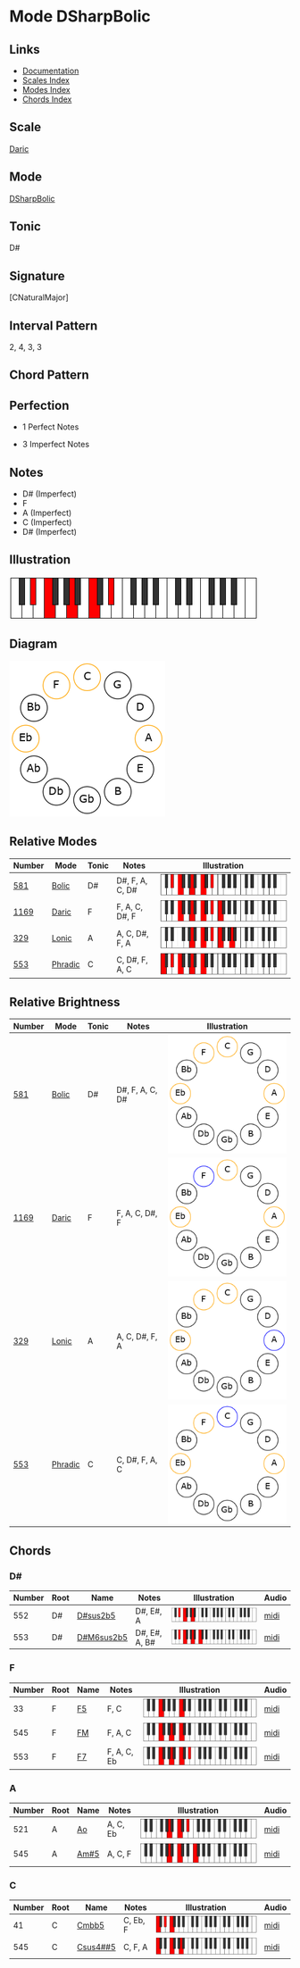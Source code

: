 # Mode DSharpBolic

## Links

- [Documentation](README.md)
- [Scales Index](Scales.md)
- [Modes Index](Modes.md)
- [Chords Index](Chords.md)

## Scale

[Daric](ScaleDaric.md)

## Mode

[DSharpBolic](ModeDSharpBolic.md)

## Tonic

D#

## Signature

[CNaturalMajor]

## Interval Pattern

2, 4, 3, 3

## Chord Pattern



## Perfection

 - 1 Perfect Notes

 - 3 Imperfect Notes

## Notes

- D# (Imperfect)
- F
- A (Imperfect)
- C (Imperfect)
- D# (Imperfect)

## Illustration

![DSharpBolic](ModeDSharpBolic.png)

## Diagram

![DSharpBolic](CircleModeDSharpBolic.png)

## Relative Modes

| Number | Mode | Tonic | Notes | Illustration |
|--------|------|-------|-------|--------------|
| [581](https://ianring.com/musictheory/scales/581) | [Bolic](ModeBolic.md) | D# | D#, F, A, C, D# | ![DSharpBolic](ModeDSharpBolic.png) |
| [1169](https://ianring.com/musictheory/scales/1169) | [Daric](ModeDaric.md) | F | F, A, C, D#, F | ![FNaturalDaric](ModeFNaturalDaric.png) |
| [329](https://ianring.com/musictheory/scales/329) | [Lonic](ModeLonic.md) | A | A, C, D#, F, A | ![ANaturalLonic](ModeANaturalLonic.png) |
| [553](https://ianring.com/musictheory/scales/553) | [Phradic](ModePhradic.md) | C | C, D#, F, A, C | ![CNaturalPhradic](ModeCNaturalPhradic.png) |
## Relative Brightness

| Number | Mode | Tonic | Notes | Illustration |
|--------|------|-------|-------|--------------|
| [581](https://ianring.com/musictheory/scales/581) | [Bolic](ModeBolic.md) | D# | D#, F, A, C, D# | ![DSharpBolic](CircleModeDSharpBolic.png) |
| [1169](https://ianring.com/musictheory/scales/1169) | [Daric](ModeDaric.md) | F | F, A, C, D#, F | ![FNaturalDaric](CircleModeFNaturalDaric.png) |
| [329](https://ianring.com/musictheory/scales/329) | [Lonic](ModeLonic.md) | A | A, C, D#, F, A | ![ANaturalLonic](CircleModeANaturalLonic.png) |
| [553](https://ianring.com/musictheory/scales/553) | [Phradic](ModePhradic.md) | C | C, D#, F, A, C | ![CNaturalPhradic](CircleModeCNaturalPhradic.png) |

## Chords

### D#

| Number | Root | Name | Notes | Illustration | Audio |
|--------|------|------|-------|--------------|-------|
| 552 | D# | [D#sus2b5](ChordDSharpSuspendedSecondFlatFifth.md) | D#, E#, A | ![D#sus2b5](ChordDSharpSuspendedSecondFlatFifthRootPosition.png) | [midi](ChordDSharpSuspendedSecondFlatFifthRootPosition.mid) |
| 553 | D# | [D#M6sus2b5](ChordDSharpMajorSixthSuspendedSecondFlatFifth.md) | D#, E#, A, B# | ![D#M6sus2b5](ChordDSharpMajorSixthSuspendedSecondFlatFifthRootPosition.png) | [midi](ChordDSharpMajorSixthSuspendedSecondFlatFifthRootPosition.mid) |

### F

| Number | Root | Name | Notes | Illustration | Audio |
|--------|------|------|-------|--------------|-------|
| 33 | F | [F5](ChordFNaturalPowerChord.md) | F, C | ![F5](ChordFNaturalPowerChordRootPosition.png) | [midi](ChordFNaturalPowerChordRootPosition.mid) |
| 545 | F | [FM](ChordFNaturalMajor.md) | F, A, C | ![FM](ChordFNaturalMajorRootPosition.png) | [midi](ChordFNaturalMajorRootPosition.mid) |
| 553 | F | [F7](ChordFNaturalDominantSeventh.md) | F, A, C, Eb | ![F7](ChordFNaturalDominantSeventhRootPosition.png) | [midi](ChordFNaturalDominantSeventhRootPosition.mid) |

### A

| Number | Root | Name | Notes | Illustration | Audio |
|--------|------|------|-------|--------------|-------|
| 521 | A | [Ao](ChordANaturalDiminished.md) | A, C, Eb | ![Ao](ChordANaturalDiminishedRootPosition.png) | [midi](ChordANaturalDiminishedRootPosition.mid) |
| 545 | A | [Am#5](ChordANaturalMinorSharpFifth.md) | A, C, F | ![Am#5](ChordANaturalMinorSharpFifthRootPosition.png) | [midi](ChordANaturalMinorSharpFifthRootPosition.mid) |

### C

| Number | Root | Name | Notes | Illustration | Audio |
|--------|------|------|-------|--------------|-------|
| 41 | C | [Cmbb5](ChordCNaturalMinorDoubleFlatFifth.md) | C, Eb, F | ![Cmbb5](ChordCNaturalMinorDoubleFlatFifthRootPosition.png) | [midi](ChordCNaturalMinorDoubleFlatFifthRootPosition.mid) |
| 545 | C | [Csus4##5](ChordCNaturalSuspendedFourthDoubleSharpFifth.md) | C, F, A | ![Csus4##5](ChordCNaturalSuspendedFourthDoubleSharpFifthRootPosition.png) | [midi](ChordCNaturalSuspendedFourthDoubleSharpFifthRootPosition.mid) |

